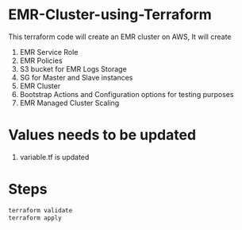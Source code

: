 # EMR-Cluster-using-Terraform
This terraform code will create an EMR cluster on AWS, It will create 
1. EMR Service Role
2. EMR Policies
3. S3 bucket for EMR Logs Storage
4. SG for Master and Slave instances
5. EMR Cluster
6. Bootstrap Actions and Configuration options for testing purposes
7. EMR Managed Cluster Scaling

# Values needs to be updated
1. variable.tf is updated

# Steps

```bash
terraform validate
terraform apply
```

